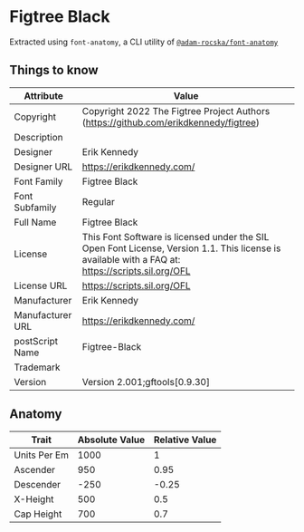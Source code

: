 # Figtree Black

Extracted using `font-anatomy`, a CLI utility of
[`@adam-rocska/font-anatomy`](https://github.com/adam-rocska/font-anatomy)

## Things to know

| Attribute        | Value                                                                                                                                             |
| ---------------- | ------------------------------------------------------------------------------------------------------------------------------------------------- |
| Copyright        | Copyright 2022 The Figtree Project Authors (https://github.com/erikdkennedy/figtree)                                                              |
| Description      |                                                                                                                                                   |
| Designer         | Erik Kennedy                                                                                                                                      |
| Designer URL     | https://erikdkennedy.com/                                                                                                                         |
| Font Family      | Figtree Black                                                                                                                                     |
| Font Subfamily   | Regular                                                                                                                                           |
| Full Name        | Figtree Black                                                                                                                                     |
| License          | This Font Software is licensed under the SIL Open Font License, Version 1.1. This license is available with a FAQ at: https://scripts.sil.org/OFL |
| License URL      | https://scripts.sil.org/OFL                                                                                                                       |
| Manufacturer     | Erik Kennedy                                                                                                                                      |
| Manufacturer URL | https://erikdkennedy.com/                                                                                                                         |
| postScript Name  | Figtree-Black                                                                                                                                     |
| Trademark        |                                                                                                                                                   |
| Version          | Version 2.001;gftools[0.9.30]                                                                                                                     |

## Anatomy

| Trait        | Absolute Value | Relative Value |
| ------------ | -------------- | -------------- |
| Units Per Em | 1000           | 1              |
| Ascender     | 950            | 0.95           |
| Descender    | -250           | -0.25          |
| X-Height     | 500            | 0.5            |
| Cap Height   | 700            | 0.7            |
